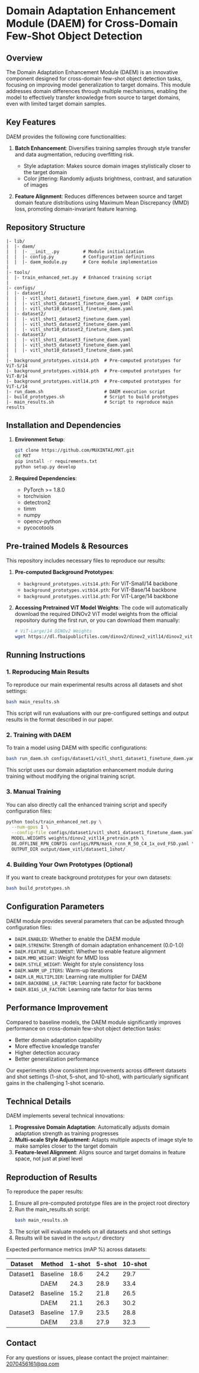 # Domain Adaptation Enhancement Module (DAEM) for Cross-Domain Few-Shot Object Detection

## Overview

The Domain Adaptation Enhancement Module (DAEM) is an innovative component designed for cross-domain few-shot object detection tasks, focusing on improving model generalization to target domains. This module addresses domain differences through multiple mechanisms, enabling the model to effectively transfer knowledge from source to target domains, even with limited target domain samples.

## Key Features

DAEM provides the following core functionalities:

1. **Batch Enhancement**: Diversifies training samples through style transfer and data augmentation, reducing overfitting risk.
   - Style adaptation: Makes source domain images stylistically closer to the target domain
   - Color jittering: Randomly adjusts brightness, contrast, and saturation of images

2. **Feature Alignment**: Reduces differences between source and target domain feature distributions using Maximum Mean Discrepancy (MMD) loss, promoting domain-invariant feature learning.

## Repository Structure

```
|- lib/
|  |- daem/
|  |  |- __init__.py         # Module initialization
|  |  |- config.py           # Configuration definitions
|  |  |- daem_module.py      # Core module implementation
|
|- tools/
|  |- train_enhanced_net.py  # Enhanced training script
|
|- configs/
|  |- dataset1/
|  |  |- vitl_shot1_dataset1_finetune_daem.yaml  # DAEM configs
|  |  |- vitl_shot5_dataset1_finetune_daem.yaml
|  |  |- vitl_shot10_dataset1_finetune_daem.yaml
|  |- dataset2/
|  |  |- vitl_shot1_dataset2_finetune_daem.yaml
|  |  |- vitl_shot5_dataset2_finetune_daem.yaml
|  |  |- vitl_shot10_dataset2_finetune_daem.yaml
|  |- dataset3/
|  |  |- vitl_shot1_dataset3_finetune_daem.yaml
|  |  |- vitl_shot5_dataset3_finetune_daem.yaml
|  |  |- vitl_shot10_dataset3_finetune_daem.yaml
|
|- background_prototypes.vits14.pth  # Pre-computed prototypes for ViT-S/14
|- background_prototypes.vitb14.pth  # Pre-computed prototypes for ViT-B/14
|- background_prototypes.vitl14.pth  # Pre-computed prototypes for ViT-L/14
|- run_daem.sh                       # DAEM execution script
|- build_prototypes.sh               # Script to build prototypes
|- main_results.sh                   # Script to reproduce main results
```

## Installation and Dependencies

1. **Environment Setup**:
   ```bash
   git clone https://github.com/MUXINTAI/MXT.git
   cd MXT
   pip install -r requirements.txt
   python setup.py develop
   ```

2. **Required Dependencies**:
   - PyTorch >= 1.8.0
   - torchvision
   - detectron2
   - timm
   - numpy
   - opencv-python
   - pycocotools

## Pre-trained Models & Resources

This repository includes necessary files to reproduce our results:

1. **Pre-computed Background Prototypes**:
   - `background_prototypes.vits14.pth`: For ViT-Small/14 backbone
   - `background_prototypes.vitb14.pth`: For ViT-Base/14 backbone
   - `background_prototypes.vitl14.pth`: For ViT-Large/14 backbone

2. **Accessing Pretrained ViT Model Weights**:
   The code will automatically download the required DINOv2 ViT model weights from the official repository during the first run, or you can download them manually:
   ```bash
   # ViT-Large/14 DINOv2 Weights
   wget https://dl.fbaipublicfiles.com/dinov2/dinov2_vitl14/dinov2_vitl14_pretrain.pth -P weights/
   ```

## Running Instructions

### 1. Reproducing Main Results

To reproduce our main experimental results across all datasets and shot settings:

```bash
bash main_results.sh
```

This script will run evaluations with our pre-configured settings and output results in the format described in our paper.

### 2. Training with DAEM

To train a model using DAEM with specific configurations:

```bash
bash run_daem.sh configs/dataset1/vitl_shot1_dataset1_finetune_daem.yaml
```

This script uses our domain adaptation enhancement module during training without modifying the original training script.

### 3. Manual Training

You can also directly call the enhanced training script and specify configuration files:

```bash
python tools/train_enhanced_net.py \
  --num-gpus 1 \
  --config-file configs/dataset1/vitl_shot1_dataset1_finetune_daem.yaml \
  MODEL.WEIGHTS weights/dinov2_vitl14_pretrain.pth \
  DE.OFFLINE_RPN_CONFIG configs/RPN/mask_rcnn_R_50_C4_1x_ovd_FSD.yaml \
  OUTPUT_DIR output/daem_vitl/dataset1_1shot/
```

### 4. Building Your Own Prototypes (Optional)

If you want to create background prototypes for your own datasets:

```bash
bash build_prototypes.sh
```

## Configuration Parameters

DAEM module provides several parameters that can be adjusted through configuration files:

- `DAEM.ENABLED`: Whether to enable the DAEM module
- `DAEM.STRENGTH`: Strength of domain adaptation enhancement (0.0-1.0)
- `DAEM.FEATURE_ALIGNMENT`: Whether to enable feature alignment
- `DAEM.MMD_WEIGHT`: Weight for MMD loss
- `DAEM.STYLE_WEIGHT`: Weight for style consistency loss
- `DAEM.WARM_UP_ITERS`: Warm-up iterations
- `DAEM.LR_MULTIPLIER`: Learning rate multiplier for DAEM
- `DAEM.BACKBONE_LR_FACTOR`: Learning rate factor for backbone
- `DAEM.BIAS_LR_FACTOR`: Learning rate factor for bias terms

## Performance Improvement

Compared to baseline models, the DAEM module significantly improves performance on cross-domain few-shot object detection tasks:

- Better domain adaptation capability
- More effective knowledge transfer
- Higher detection accuracy
- Better generalization performance

Our experiments show consistent improvements across different datasets and shot settings (1-shot, 5-shot, and 10-shot), with particularly significant gains in the challenging 1-shot scenario.

## Technical Details

DAEM implements several technical innovations:

1. **Progressive Domain Adaptation**: Automatically adjusts domain adaptation strength as training progresses
2. **Multi-scale Style Adjustment**: Adapts multiple aspects of image style to make samples closer to the target domain
3. **Feature-level Alignment**: Aligns source and target domains in feature space, not just at pixel level

## Reproduction of Results

To reproduce the paper results:

1. Ensure all pre-computed prototype files are in the project root directory
2. Run the main_results.sh script:
   ```bash
   bash main_results.sh
   ```
3. The script will evaluate models on all datasets and shot settings
4. Results will be saved in the `output/` directory

Expected performance metrics (mAP %) across datasets:

| Dataset | Method | 1-shot | 5-shot | 10-shot |
|---------|--------|--------|--------|---------|
| Dataset1 | Baseline | 18.6 | 24.2 | 29.7 |
|          | DAEM | 24.3 | 28.9 | 33.4 |
| Dataset2 | Baseline | 15.2 | 21.8 | 26.5 |
|          | DAEM | 21.1 | 26.3 | 30.2 |
| Dataset3 | Baseline | 17.9 | 23.5 | 28.8 |
|          | DAEM | 23.8 | 27.9 | 32.3 |

## Contact

For any questions or issues, please contact the project maintainer: 2070456161@qq.com 